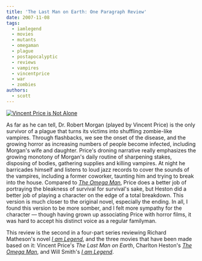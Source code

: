 ```yaml
---
title: 'The Last Man on Earth: One Paragraph Review'
date: 2007-11-08
tags:
  - iamlegend
  - movies
  - mutants
  - omegaman
  - plague
  - postapocalyptic
  - reviews
  - vampires
  - vincentprice
  - war
  - zombies
authors:
  - scott
---
```


[![Vincent Price is Not Alone](/images/854293358_d7688163c7_m.jpg)](http://www.flickr.com/photos/spaceninja/854293358/)

As far as he can tell, Dr. Robert Morgan (played by Vincent Price) is the only survivor of a plague that turns its victims into shuffling zombie-like vampires. Through flashbacks, we see the onset of the disease, and the growing horror as increasing numbers of people become infected, including Morgan's wife and daughter. Price's droning narrative really emphasizes the growing monotony of Morgan's daily routine of sharpening stakes, disposing of bodies, gathering supplies and killing vampires. At night he barricades himself and listens to loud jazz records to cover the sounds of the vampires, including a former coworker, taunting him and trying to break into the house. Compared to [_The Omega Man_](/blog/2007/the-omega-man-one-paragraph-review/), Price does a better job of portraying the bleakness of survival for survival's sake, but Heston did a better job of playing a character on the edge of a total breakdown. This version is much closer to the original novel, especially the ending. In all, I found this version to be more somber, and I felt more sympathy for the character — though having grown up associating Price with horror films, it was hard to accept his distinct voice as a regular familyman.

This review is the second in a four-part series reviewing Richard Matheson's novel [_I am Legend_](/blog/2008/i-am-legend-novel-one-paragraph-review/), and the three movies that have been made based on it: Vincent Price's _The Last Man on Earth_, Charlton Heston's [_The Omega Man_](/blog/2007/the-omega-man-one-paragraph-review/), and Will Smith's [_I am Legend_](/blog/2008/i-am-legend-movie-one-paragraph-review/).
